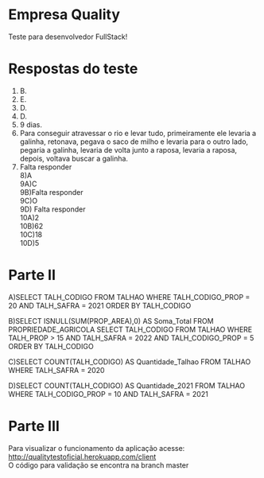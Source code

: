 # Empresa Quality
Teste para desenvolvedor FullStack!

# Respostas do teste

1) B.
2) E.
3) D.
4) D.
5) 9 dias.
6) Para conseguir atravessar o rio e levar tudo, primeiramente ele levaria a galinha, retonava, pegava o saco de milho e levaria para o outro lado, pegaria a galinha, levaria de volta junto a raposa, levaria a raposa, depois, voltava buscar a galinha.
7) Falta responder </br>
8)A </br>
9A)C </br>
9B)Falta responder </br>
9C)O </br>
9D) Falta responder </br>
10A)2 </br>
10B)62 </br>
10C)18 </br>
10D)5 </br>

# Parte II

A)SELECT TALH_CODIGO
    FROM TALHAO
    WHERE TALH_CODIGO_PROP = 20
      AND TALH_SAFRA = 2021
    ORDER BY TALH_CODIGO
    
B)SELECT ISNULL(SUM(PROP_AREA),0) AS Soma_Total
    FROM PROPRIEDADE_AGRICOLA
SELECT TALH_CODIGO
    FROM TALHAO
    WHERE TALH_PROP > 15
      AND TALH_SAFRA = 2022
      AND TALH_CODIGO_PROP = 5
    ORDER BY TALH_CODIGO

C)SELECT COUNT(TALH_CODIGO) AS Quantidade_Talhao
    FROM TALHAO
    WHERE TALH_SAFRA = 2020
    
D)SELECT COUNT(TALH_CODIGO) AS Quantidade_2021
    FROM TALHAO
    WHERE TALH_CODIGO_PROP = 10
      AND TALH_SAFRA = 2021
      
  
# Parte III

Para visualizar o funcionamento da aplicação acesse: http://qualitytestoficial.herokuapp.com/client </br>
O código para validação se encontra na branch master

